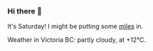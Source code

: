 ### Hi there :wave:

It's Saturday! I might be putting some [miles](https://www.strava.com/athletes/889963) in.

Weather in Victoria BC: partly cloudy, at +12°C.
